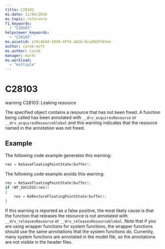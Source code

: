 ```yaml
---
title: C28103
ms.date: 11/04/2016
ms.topic: reference
f1_keywords:
  - "C28103"
helpviewer_keywords:
  - "C28103"
ms.assetid: e39c464d-1049-4ff4-a62b-9cad9d3f6fee
author: corob-msft
ms.author: corob
manager: markl
ms.workload:
  - "multiple"
---
```

# C28103
warning C28103: Leaking resource

 The specified object contains a resource that has not been freed. A function being called has been annotated with `__drv_acquiresResource` or `__drv_acquiresResourceGlobal` and this warning indicates that the resource named in the annotation was not freed.

## Example
 The following code example generates this warning:

```cpp
res = KeSaveFloatingPointState(buffer);
```

 The following code example avoids this warning:

```cpp
res = KeSaveFloatingPointState(buffer);
if (NT_SUCCESS(res))
{
    res = KeRestoreFloatingPointState(buffer);
}
```

 If this warning is reported as a false positive, the most likely cause is that the function that releases the resource is not annotated with `__drv_releasesResource` or `__drv_releasesResourceGlobal`. Note that if you are using wrapper functions for system functions, the wrapper functions should use the same annotations that the system functions do. Currently, many system functions are annotated in the model file, so the annotations are not visible in the header files.

